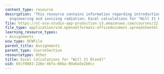 ```yaml
---
content_type: resource
description: 'This resource contains information regarding introduction to nuclear
  engineering and ionizing radiation: Excel calculations for "Will It Blend?".'
file: https://ol-ocw-studio-app-production.s3.amazonaws.com/courses/22-01-introduction-to-nuclear-engineering-and-ionizing-radiation-fall-2016/65cf0803226e46fa06ba09a6a5e2b0cc_ps7_sol_WillItBlend-Calcs.xlsx
file_type: application/vnd.openxmlformats-officedocument.spreadsheetml.sheet
learning_resource_types:
- Assignments
ocw_type: OCWFile
parent_title: Assignments
parent_type: CourseSection
resourcetype: Other
title: Excel Calculations for "Will It Blend?"
uid: 65cf0803-226e-46fa-06ba-09a6a5e2b0cc
---
```

